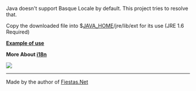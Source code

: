 Java doesn't support Basque Locale by default. This project tries to resolve that.

Copy the downloaded file into $[JAVA\_HOME](JAVA_HOME.md)/jre/lib/ext for its use (JRE 1.6 Required)

**[Example of use](example.md)**

**More About [i18n](http://java.sun.com/docs/books/tutorial/i18n/index.html)**

[![](http://today.java.net/images/javanet_button_170.gif)](http://www.java.net)

---

Made by the author of [Fiestas.Net](http://www.fiestas.net)